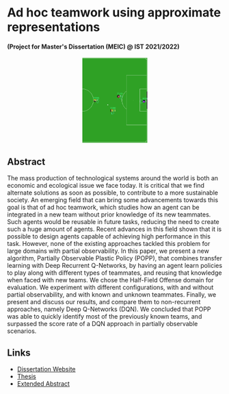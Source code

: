 # Ad hoc teamwork using approximate representations
#### (Project for Master's Dissertation (MEIC) @ IST 2021/2022)

<p align="center">
  <img width="30%" src="Pictures/HFO_snapshot.png">
</p>

## Abstract
The mass production of technological systems around the world is both an economic and ecological issue we face today. It is critical that we find alternate solutions as soon as possible, to contribute to a more sustainable society. An emerging field that can bring some advancements towards this goal is that of ad hoc teamwork, which studies how an agent can be integrated in a new team without prior knowledge of its new teammates. Such agents would be reusable in future tasks, reducing the need to create such a huge amount of agents. Recent advances in this field shown that it is possible to design agents capable of achieving high performance in this task. However, none of the existing approaches tackled this problem for large domains with partial observability. In this paper, we present a new algorithm, Partially Observable Plastic Policy (POPP), that combines transfer learning with Deep Recurrent Q-Networks, by having an agent learn policies to play along with different types of teammates, and reusing that knowledge when faced with new teams. We chose the Half-Field Offense domain for evaluation. We experiment with different configurations, with and without partial observability, and with known and unknown teammates. Finally, we present and discuss our results, and compare them to non-recurrent approaches, namely Deep Q-Networks (DQN). We concluded that POPP was able to quickly identify most of the previously known teams, and surpassed the score rate of a DQN approach in partially observable scenarios.

## Links
- [Dissertation Website](https://fenix.tecnico.ulisboa.pt/cursos/meic-t/dissertacao/846778572213921)
- [Thesis](Documents/90714-filipe-sousa-dissertacao.pdf)
- [Extended Abstract](Documents/90714-filipe-sousa-resumo.pdf)
